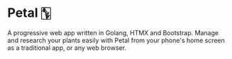 # Petal 🀦
A progressive web app written in Golang, HTMX and Bootstrap. Manage and research your plants easily with Petal from your phone's home screen as a traditional app, or any web browser.

